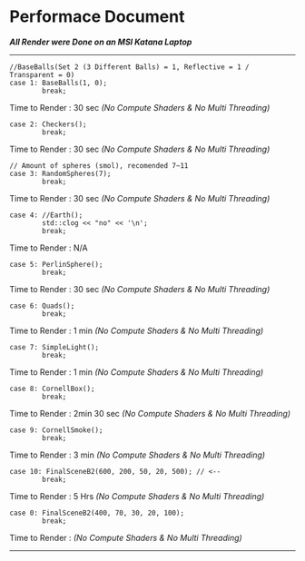 # Performace Document

***All Render were Done on an MSI Katana Laptop***

---

```
//BaseBalls(Set 2 (3 Different Balls) = 1, Reflective = 1 / Transparent = 0)
case 1: BaseBalls(1, 0);
        break;
```
Time to Render : 30 sec *(No Compute Shaders & No Multi Threading)*

```
case 2: Checkers();
        break;
```
Time to Render : 30 sec *(No Compute Shaders & No Multi Threading)*

```
// Amount of spheres (smol), recomended 7~11
case 3: RandomSpheres(7);
        break;
```
Time to Render : 30 sec *(No Compute Shaders & No Multi Threading)*

```
case 4: //Earth();
        std::clog << "no" << '\n';
        break;
```
Time to Render : N/A

```
case 5: PerlinSphere();
        break;
```
Time to Render : 30 sec *(No Compute Shaders & No Multi Threading)*

```
case 6: Quads();
        break;
```
Time to Render : 1 min *(No Compute Shaders & No Multi Threading)*

```
case 7: SimpleLight();
        break;
```
Time to Render : 1 min *(No Compute Shaders & No Multi Threading)*

```
case 8: CornellBox();
        break;
```
Time to Render : 2min 30 sec *(No Compute Shaders & No Multi Threading)*

```
case 9: CornellSmoke();
        break;
```
Time to Render : 3 min *(No Compute Shaders & No Multi Threading)*

```
case 10: FinalSceneB2(600, 200, 50, 20, 500); // <-- 
        break;
```
Time to Render : 5 Hrs *(No Compute Shaders & No Multi Threading)*

``` 
case 0: FinalSceneB2(400, 70, 30, 20, 100); 
        break;
```
Time to Render : *(No Compute Shaders & No Multi Threading)*

---

